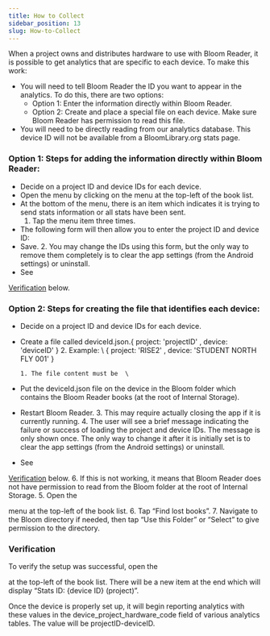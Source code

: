 ```yaml
---
title: How to Collect
sidebar_position: 13
slug: How-to-Collect
---
```




When a project owns and distributes hardware to use with Bloom Reader, it is possible to get analytics that are specific to each device. To make this work:

- You will need to tell Bloom Reader the ID you want to appear in the analytics. To do this, there are two options:
	- Option 1: Enter the information directly within Bloom Reader.
	- Option 2: Create and place a special file on each device. Make sure Bloom Reader has permission to read this file.
- You will need to be directly reading from our analytics database. This device ID will not be available from a BloomLibrary.org stats page.

### **Option 1: Steps for adding the information directly within Bloom Reader:**[](http://localhost:3000/Bloom%20Enterprise%20Services/Analytics/test-/analyticsByDevice#option-1-steps-for-adding-the-information-directly-within-bloom-reader)

- Decide on a project ID and device IDs for each device.
- Open the menu by clicking on the menu at the top-left of the book list.
- At the bottom of the menu, there is an item which indicates it is trying to send stats information or all stats have been sent.
	1. Tap the menu item three times.
- The following form will then allow you to enter the project ID and device ID:
- Save. 2. You may change the IDs using this form, but the only way to remove them completely is to clear the app settings (from the Android settings) or uninstall.
- See

[Verification](http://localhost:3000/Bloom%20Enterprise%20Services/Analytics/test-/analyticsByDevice#heading=h.gjum8a6qcqrv) below.


### **Option 2: Steps for creating the file that identifies each device:**[](http://localhost:3000/Bloom%20Enterprise%20Services/Analytics/test-/analyticsByDevice#option-2-steps-for-creating-the-file-that-identifies-each-device)

- Decide on a project ID and device IDs for each device.
- Create a file called deviceId.json.{ project: 'projectID' , device: 'deviceID' } 2. Example: \ { project: 'RISE2' , device: 'STUDENT NORTH FLY 001' }

	```text
	1. The file content must be  \
	
	```

- Put the deviceId.json file on the device in the Bloom folder which contains the Bloom Reader books (at the root of Internal Storage).
- Restart Bloom Reader. 3. This may require actually closing the app if it is currently running. 4. The user will see a brief message indicating the failure or success of loading the project and device IDs. The message is only shown once. The only way to change it after it is initially set is to clear the app settings (from the Android settings) or uninstall.
- See

[Verification](http://localhost:3000/Bloom%20Enterprise%20Services/Analytics/test-/analyticsByDevice#heading=h.gjum8a6qcqrv) below. 6. If this is not working, it means that Bloom Reader does not have permission to read from the Bloom folder at the root of Internal Storage. 5. Open the


menu at the top-left of the book list. 6. Tap “Find lost books”. 7. Navigate to the Bloom directory if needed, then tap “Use this Folder” or “Select” to give permission to the directory.


### **Verification**[](http://localhost:3000/Bloom%20Enterprise%20Services/Analytics/test-/analyticsByDevice#verification)


To verify the setup was successful, open the


at the top-left of the book list. There will be a new item at the end which will display “Stats ID: {device ID} (project)”.


Once the device is properly set up, it will begin reporting analytics with these values in the device_project_hardware_code field of various analytics tables. The value will be projectID-deviceID.

